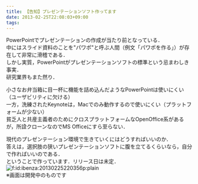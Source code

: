 ```yaml
---
title: 【告知】プレゼンテーションソフト作ってます
date: 2013-02-25T22:08:03+09:00
tags: 
---
```


PowerPointでプレゼンテーションの作成が当たり前となっている．  
中にはスライド資料のことを"パワポ"と呼ぶ人間（例文「パワポを作る」）が存在して非常に滑稽である．  
しかし実質，PowerPointがプレゼンテーションソフトの標準という忌まわしき事実．  
研究業界もまた然り．

  
小さなお弁当箱に目一杯に機能を詰め込んだようなPowerPointは使いにくい（ユーザビリティに欠ける）  
一方，洗練されたKeynoteは，Macでのみ動作するので使いにくい（プラットフォームが少ない）  
貧乏人と共産主義者のためにクロスプラットフォームなOpenOffice系があるが，所詮クローンなのでMS Officeにすら至らない．

  
現代のプレゼンテーション環境で生きていくにはどうすればいいのか．  
答えは，選択肢の狭いプレゼンテーションソフトに腹を立てるくらいなら，自分で作ればいいのである．  
ということで作っています．リリース日は未定．  
<span itemscope itemtype="http://schema.org/Photograph"><img src="/2013/02/25/220803/20130225220356.png" alt="f:id:ibenza:20130225220356p:plain" title="f:id:ibenza:20130225220356p:plain" class="hatena-fotolife" itemprop="image"></span>  
※画面は開発中のものです

